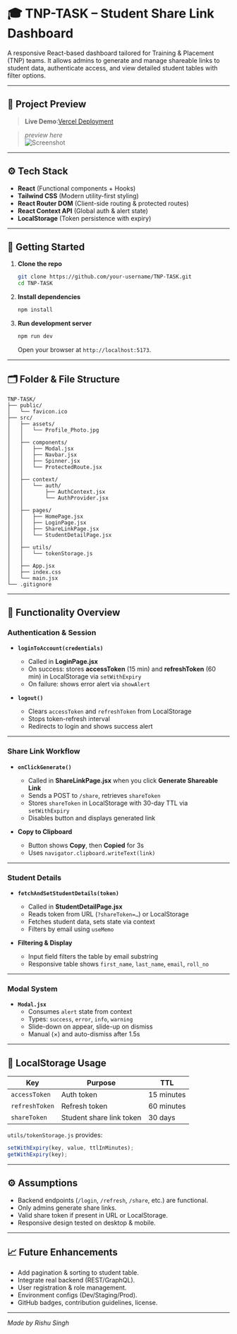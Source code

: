 # 🎓 TNP-TASK – Student Share Link Dashboard

A responsive React-based dashboard tailored for Training & Placement (TNP) teams. It allows admins to generate and manage shareable links to student data, authenticate access, and view detailed student tables with filter options.

---

## 📸 Project Preview

> **Live Demo**:[Vercel Deployment](https://rishusingh-recruitment.vercel.app/)

> _preview here_  
> ![Screenshot](https://github.com/user-attachments/assets/48923a31-a8ac-424a-b101-c099e3988b96)


---

## ⚙️ Tech Stack

- **React** (Functional components + Hooks)  
- **Tailwind CSS** (Modern utility-first styling)  
- **React Router DOM** (Client-side routing & protected routes)  
- **React Context API** (Global auth & alert state)  
- **LocalStorage** (Token persistence with expiry)

---

## 🚀 Getting Started

1. **Clone the repo**  
   ```bash
   git clone https://github.com/your-username/TNP-TASK.git
   cd TNP-TASK
   ```

2. **Install dependencies**  
   ```bash
   npm install
   ```

3. **Run development server**  
   ```bash
   npm run dev
   ```  
   Open your browser at `http://localhost:5173`.

---

## 🗂️ Folder & File Structure

```
TNP-TASK/
├── public/                      
│   └── favicon.ico              
├── src/
│   ├── assets/                  
│   │   └── Profile_Photo.jpg    
│   │                          
│   ├── components/             
│   │   ├── Modal.jsx           
│   │   ├── Navbar.jsx          
│   │   ├── Spinner.jsx         
│   │   └── ProtectedRoute.jsx  
│   │                          
│   ├── context/                
│   │   └── auth/               
│   │       ├── AuthContext.jsx 
│   │       └── AuthProvider.jsx
│   │                          
│   ├── pages/                  
│   │   ├── HomePage.jsx        
│   │   ├── LoginPage.jsx       
│   │   ├── ShareLinkPage.jsx   
│   │   └── StudentDetailPage.jsx
│   │                          
│   ├── utils/                  
│   │   └── tokenStorage.js     
│   │                          
│   ├── App.jsx                 
│   ├── index.css               
│   └── main.jsx                
└── .gitignore                  
```

---

## 🔧 Functionality Overview

### Authentication & Session

- **`loginToAccount(credentials)`**  
  - Called in **LoginPage.jsx**  
  - On success: stores **accessToken** (15 min) and **refreshToken** (60 min) in LocalStorage via `setWithExpiry`  
  - On failure: shows error alert via `showAlert`

- **`logout()`**  
  - Clears `accessToken` and `refreshToken` from LocalStorage  
  - Stops token-refresh interval  
  - Redirects to login and shows success alert

---

### Share Link Workflow

- **`onClickGenerate()`**  
  - Called in **ShareLinkPage.jsx** when you click **Generate Shareable Link**  
  - Sends a POST to `/share`, retrieves `shareToken`  
  - Stores `shareToken` in LocalStorage with 30-day TTL via `setWithExpiry`  
  - Disables button and displays generated link

- **Copy to Clipboard**  
  - Button shows **Copy**, then **Copied** for 3s  
  - Uses `navigator.clipboard.writeText(link)`

---

### Student Details

- **`fetchAndSetStudentDetails(token)`**  
  - Called in **StudentDetailPage.jsx**  
  - Reads token from URL (`?shareToken=…`) or LocalStorage  
  - Fetches student data, sets state via context  
  - Filters by email using `useMemo`

- **Filtering & Display**  
  - Input field filters the table by email substring  
  - Responsive table shows `first_name`, `last_name`, `email`, `roll_no`

---

### Modal System

- **`Modal.jsx`**  
  - Consumes `alert` state from context  
  - Types: `success`, `error`, `info`, `warning`  
  - Slide-down on appear, slide-up on dismiss  
  - Manual (×) and auto-dismiss after 1.5s

---

## 🔐 LocalStorage Usage

| Key            | Purpose                        | TTL         |
|----------------|--------------------------------|-------------|
| `accessToken`  | Auth token                     | 15 minutes  |
| `refreshToken` | Refresh token                  | 60 minutes  |
| `shareToken`   | Student share link token       | 30 days     |

`utils/tokenStorage.js` provides:
```js
setWithExpiry(key, value, ttlInMinutes);
getWithExpiry(key);
```

---

## ⚙️ Assumptions

- Backend endpoints (`/login`, `/refresh`, `/share`, etc.) are functional.  
- Only admins generate share links.  
- Valid share token if present in URL or LocalStorage.  
- Responsive design tested on desktop & mobile.

---

## 📈 Future Enhancements

- Add pagination & sorting to student table.  
- Integrate real backend (REST/GraphQL).  
- User registration & role management.  
- Environment configs (Dev/Staging/Prod).  
- GitHub badges, contribution guidelines, license.

---

*Made by Rishu Singh*
